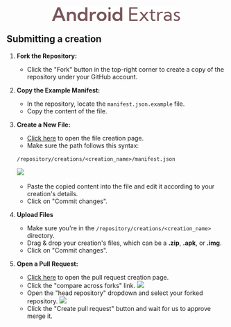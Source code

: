 <p align="center"><img src="https://github.com/AndroidExtras/repository/blob/base/assets/logo.png?raw=true" align="center" height="32" /></p>

## Submitting a creation
1. **Fork the Repository:**
   - Click the "Fork" button in the top-right corner to create a copy of the repository under your GitHub account.

2. **Copy the Example Manifest:**
   - In the repository, locate the `manifest.json.example` file.
   - Copy the content of the file.

3. **Create a New File:**
   - [Click here](https://github.com/AndroidExtras/repository/new/base/creations) to open the file creation page.
   - Make sure the path follows this syntax:
   ```
   /repository/creations/<creation_name>/manifest.json
   ```
   ![](https://github.com/AndroidExtras/repository/blob/base/assets/screenshots/file_path?raw=true)
   - Paste the copied content into the file and edit it according to your creation's details.
   - Click on "Commit changes".

4. **Upload Files**
   - Make sure you're in the `/repository/creations/<creation_name>` directory.
   - Drag & drop your creation's files, which can be a **.zip**, **.apk**, or **.img**.
   - Click on "Commit changes".

5. **Open a Pull Request:**
   - [Click here](https://github.com/AndroidExtras/repository/compare) to open the pull request creation page.
   - Click the "compare across forks" link.
   ![](https://github.com/AndroidExtras/repository/blob/base/assets/screenshots/compare_across_forks?raw=true)
   - Open the "head repository" dropdown and select your forked repository.
   ![](https://github.com/AndroidExtras/repository/blob/base/assets/screenshots/head_repository?raw=true)
   - Click the "Create pull request" button and wait for us to approve merge it.